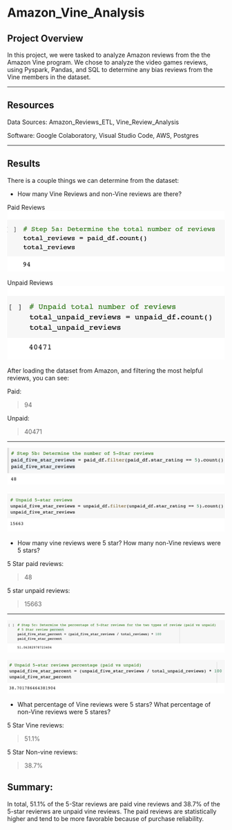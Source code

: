 # Amazon_Vine_Analysis

## Project Overview

In this project, we were tasked to analyze Amazon reviews from the the Amazon Vine program. We chose to analyze the video games reviews, using Pyspark, Pandas, and SQL to determine any bias reviews from the Vine members in the dataset.
______
## Resources

Data Sources: Amazon_Reviews_ETL, Vine_Review_Analysis

Software: Google Colaboratory, Visual Studio Code, AWS, Postgres
_____
## Results

There is a couple things we can determine from the dataset:
* How many Vine Reviews and non-Vine reviews are there?

Paid Reviews
![Resources/Paidreviews.png](Resources/Paidreviews.png)

Unpaid Reviews
![Resources/unpaidreviews.png](Resources/unpaidreviews.png) 

After loading the dataset from Amazon, and filtering the most helpful reviews, you can see:

Paid: 
> 94

Unpaid:

>  40471

_____

![Resources/5starpaid.png](Resources/5starpaid.png)

![Resources/5starunpaid.png](Resources/5starunpaid.png)

* How many vine reviews were 5 star? How many non-Vine reviews were 5 stars?

5 Star paid reviews:

> 48

5 star unpaid reviews:

> 15663

_____


![Resources/5starpaidp.png](Resources/5starpaidp.png)

![Resources/5starunpaidp.png](Resources/5starunpaidp.png)
* What percentage of Vine reviews were 5 stars? What percentage of non-Vine reviews were 5 stares?

5 Star Vine reviews:

> 51.1%

5 Star Non-vine reviews:

> 38.7%

## Summary:

In total, 51.1% of the 5-Star reviews are paid vine reviews and 38.7% of the 5-star revierws are unpaid vine reviews. The paid reviews are statistically higher and tend to be more favorable because of purchase reliability.

